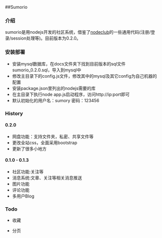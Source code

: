 ##Sumorio

### 介绍
sumorio是用nodejs开发的社区系统，借鉴了[nodeclub][1]的一些通用代码(注册/登录/session处理等)。目前版本为0.2.0。

### 安装部署

 - 安装mysql数据库，在docs文件夹下找到目前版本的sql文件sumorio_0.2.0.sql，导入到mysql中
 - 修改主目录下的config.js文件，修改其中的mysql及其它config为自己机器的配置
 - 安装package.json里列出的nodejs需要的库
 - 在主目录下执行node app.js启动程序，访问http://ip:port即可
 - 默认初始化的用户名：sumory 密码：123456

### History

#### 0.2.0

* 网盘功能：支持文件夹，私密、共享文件等
* 更改全站css，全面采用bootstrap
* 更新了很多小地方

#### 0.1.0 - 0.1.3

* 社区功能:关注等
* 消息系统:文章、关注等相关消息推送
* 图片功能
* 评论功能
* 多用户Blog

### Todo

* 收藏
* 分页


  [1]: https://github.com/muyuan/nodeclub/